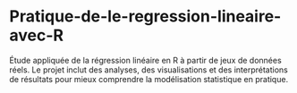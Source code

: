 # Pratique-de-le-regression-lineaire-avec-R
Étude appliquée de la régression linéaire en R à partir de jeux de données réels. Le projet inclut des analyses, des visualisations et des interprétations de résultats pour mieux comprendre la modélisation statistique en pratique.
